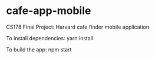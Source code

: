 # cafe-app-mobile
CS178 Final Project: Harvard cafe finder mobile application

To install dependencies: yarn install

To build the app: npm start